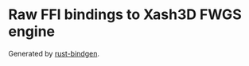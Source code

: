 # Raw FFI bindings to Xash3D FWGS engine

Generated by [rust-bindgen](https://github.com/rust-lang/rust-bindgen).
